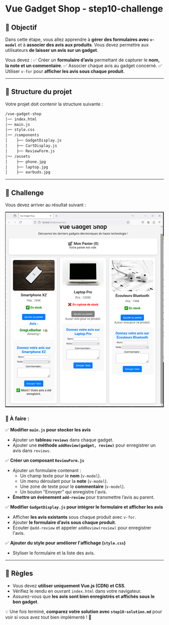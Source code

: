# Vue Gadget Shop - step10-challenge

## 🎯 Objectif

Dans cette étape, vous allez apprendre à **gérer des formulaires avec `v-model`** et à **associer des avis aux produits**. Vous devez permettre aux utilisateurs **de laisser un avis sur un gadget**.

Vous devez :
✅ Créer un **formulaire d’avis** permettant de capturer le **nom, la note et un commentaire**.
✅ Associer chaque avis au gadget concerné.
✅ Utiliser `v-for` pour **afficher les avis sous chaque produit**.

---

## 📂 Structure du projet

Votre projet doit contenir la structure suivante :

```bash
/vue-gadget-shop
│── index.html
│── main.js
│── style.css
│── /components
│    ├── GadgetDisplay.js
│    ├── CartDisplay.js
│    ├── ReviewForm.js
│── /assets
│    ├── phone.jpg
│    ├── laptop.jpg
│    ├── earbuds.jpg
```

---

## 🚀 Challenge

Vous devez arriver au résultat suivant :

![Challenge](images/step10-challenge.png)

### 🎯 À faire :

✅ **Modifier `main.js` pour stocker les avis**

- Ajouter un **tableau `reviews`** dans chaque gadget.
- Ajouter une **méthode `addReview(gadget, review)`** pour enregistrer un avis dans `reviews`.

✅ **Créer un composant `ReviewForm.js`**

- Ajouter un formulaire contenant :
  - Un champ texte pour le **nom** (`v-model`).
  - Un menu déroulant pour la **note** (`v-model`).
  - Une zone de texte pour le **commentaire** (`v-model`).
  - Un bouton "Envoyer" qui enregistre l'avis.
- **Émettre un événement `add-review`** pour transmettre l’avis au parent.

✅ **Modifier `GadgetDisplay.js` pour intégrer le formulaire et afficher les avis**

- Afficher **les avis existants** sous chaque produit avec `v-for`.
- Ajouter **le formulaire d’avis sous chaque produit**.
- Écouter `@add-review` et appeler `addReview(review)` pour enregistrer l'avis.

✅ **Ajouter du style pour améliorer l'affichage (`style.css`)**

- Styliser le formulaire et la liste des avis.

---

## 📌 Règles

- Vous devez **utiliser uniquement Vue.js (CDN) et CSS**.
- Vérifiez le rendu en ouvrant `index.html` dans votre navigateur.
- Assurez-vous que **les avis sont bien enregistrés et affichés sous le bon gadget**.

💡 Une fois terminé, **comparez votre solution avec `step10-solution.md`** pour voir si vous avez tout bien implémenté ! 🚀
